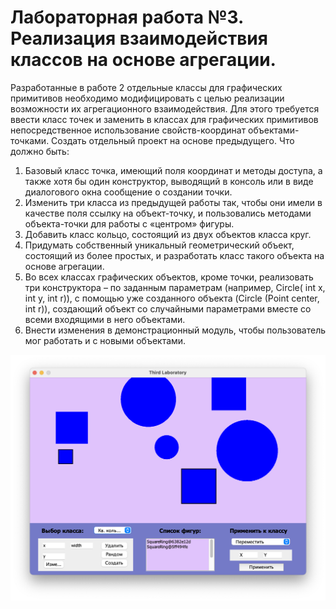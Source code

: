 # Лабораторная работа №3. Реализация взаимодействия классов на основе агрегации.
Разработанные в работе 2 отдельные классы для графических примитивов необходимо модифицировать с целью реализации возможности их агрегационного взаимодействия. Для этого требуется ввести класс точек и заменить в классах для графических примитивов непосредственное использование свойств-координат объектами-точками.
Создать отдельный проект на основе предыдущего.
Что должно быть:
1) Базовый класс точка, имеющий поля координат и методы доступа, а также хотя бы один конструктор, выводящий в консоль или в виде диалогового окна сообщение о создании точки.
2) Изменить три класса из предыдущей работы так, чтобы они имели в качестве поля ссылку на объект-точку, и пользовались методами объекта-точки для работы с «центром» фигуры.
3) Добавить класс кольцо, состоящий из двух объектов класса круг.
4) Придумать собственный уникальный геометрический объект, состоящий из более простых, и разработать класс такого объекта на основе агрегации.
5) Во всех классах графических объектов, кроме точки, реализовать три конструктора – по заданным параметрам (например, Circle( int x, int y, int r)), с помощью уже созданного объекта (Circle (Point center, int r)), создающий объект со случайными параметрами вместе со всеми входящими в него объектами.
6) Внести изменения в демонстрационный модуль, чтобы пользователь мог работать и с новыми объектами.

![screenshot](/Lab3/example.png?raw=true)
